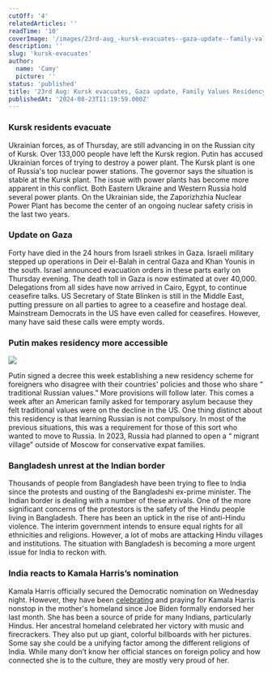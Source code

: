 ```yaml
---
cutOff: '4'
relatedArticles: ''
readTime: '10'
coverImage: '/images/23rd-aug_-kursk-evacuates--gaza-update--family-values-residency-a-U3ND.webp'
description: ''
slug: 'kursk-evacuates'
author:
  name: 'Camy'
  picture: ''
status: 'published'
title: '23rd Aug: Kursk evacuates, Gaza update, Family Values Residency'
publishedAt: '2024-08-23T11:19:59.000Z'
---
```


### Kursk residents evacuate

Ukrainian forces, as of Thursday, are still advancing in on the Russian city of Kursk. Over 133,000 people have left the Kursk region. Putin has accused Ukrainian forces of trying to destroy a power plant. The Kursk plant is one of Russia's top nuclear power stations. The governor says the situation is stable at the Kursk plant. The issue with power plants has become more apparent in this conflict. Both Eastern Ukraine and Western Russia hold several power plants. On the Ukrainian side, the Zaporizhzhia Nuclear Power Plant has become the center of an ongoing nuclear safety crisis in the last two years.

### Update on Gaza 

Forty have died in the 24 hours from Israeli strikes in Gaza. Israeli military stepped up operations in Deir el-Balah in central Gaza and Khan Younis in the south. Israel announced evacuation orders in these parts early on Thursday evening. The death toll in Gaza is now estimated at over 40,000.  Delegations from all sides have now arrived in Cairo, Egypt, to continue ceasefire talks. US Secretary of State Blinken is still in the Middle East, putting pressure on all parties to agree to a ceasefire and hostage deal. Mainstream Democrats in the US have even called for ceasefires. However, many have said these calls were empty words. 

### Putin makes residency more accessible 

![](/images/23rd-aug_-kursk-evacuates--gaza-update--family-values-residency-a-c0MT.webp)

Putin signed a decree this week establishing a new residency scheme for foreigners who disagree with their countries' policies and those who share “ traditional Russian values.” More provisions will follow later. This comes a week after an American family asked for temporary asylum because they felt traditional values were on the decline in the US. One thing distinct about this residency is that learning Russian is not compulsory. In most of the previous situations, this was a requirement for those of this sort who wanted to move to Russia. In 2023, Russia had planned to open a “ migrant village” outside of Moscow for conservative expat families. 

### Bangladesh unrest at the Indian border

Thousands of people from Bangladesh have been trying to flee to India since the protests and ousting of the Bangladeshi ex-prime minister. The Indian border is dealing with a number of these arrivals. One of the more significant concerns of the protestors is the safety of the Hindu people living in Bangladesh. There has been an uptick in the rise of anti-Hindu violence. The interim government intends to ensure equal rights for all ethnicities and religions. However, a lot of mobs are attacking Hindu villages and institutions. The situation with Bangladesh is becoming a more urgent issue for India to reckon with. 

### India reacts to Kamala Harris’s nomination

Kamala Harris officially secured the Democratic nomination on Wednesday night. However, they have been [celebrating](https://www.npr.org/2024/08/22/g-s1-18035/kamala-harris-india-ancestral-village) and praying for Kamala Harris nonstop in the mother's homeland since Joe Biden formally endorsed her last month. She has been a source of pride for many Indians, particularly Hindus. Her ancestral homeland celebrated her victory with music and firecrackers. They also put up giant, colorful billboards with her pictures. Some say she could be a unifying factor among the different religions of India. While many don’t know her official stances on foreign policy and how connected she is to the culture, they are mostly very proud of her. 